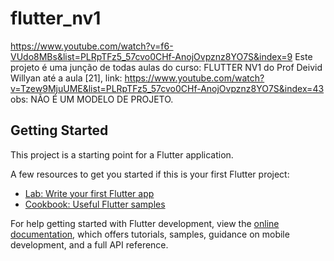 # flutter_nv1

https://www.youtube.com/watch?v=f6-VUdo8MBs&list=PLRpTFz5_57cvo0CHf-AnojOvpznz8YO7S&index=9
Este projeto é uma junção de todas aulas do curso: FLUTTER NV1 do Prof Deivid Willyan até a aula [21], link: https://www.youtube.com/watch?v=Tzew9MjuUME&list=PLRpTFz5_57cvo0CHf-AnojOvpznz8YO7S&index=43
obs: NÃO É UM MODELO DE PROJETO.
## Getting Started

This project is a starting point for a Flutter application.

A few resources to get you started if this is your first Flutter project:

- [Lab: Write your first Flutter app](https://docs.flutter.dev/get-started/codelab)
- [Cookbook: Useful Flutter samples](https://docs.flutter.dev/cookbook)

For help getting started with Flutter development, view the
[online documentation](https://docs.flutter.dev/), which offers tutorials,
samples, guidance on mobile development, and a full API reference.
